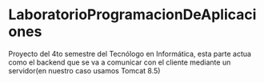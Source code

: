 # LaboratorioProgramacionDeAplicaciones
Proyecto del 4to semestre del Tecnólogo en Informática, esta parte actua como el backend que se va a comunicar con el cliente mediante un servidor(en nuestro caso usamos Tomcat 8.5)
